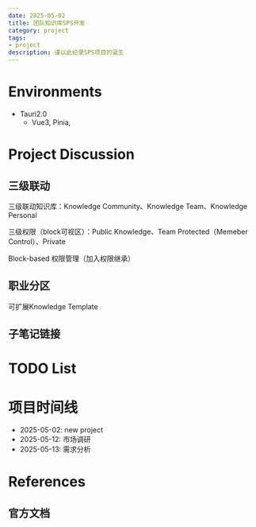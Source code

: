 ```yaml
---
date: 2025-05-02
title: 团队知识库SPS开发
category: project
tags:
- project
description: 谨以此纪录SPS项目的诞生
---
```


# Environments

- Tauri2.0
  - Vue3, Pinia, 

# Project Discussion

## 三级联动

三级联动知识库：Knowledge Community、Knowledge Team、Knowledge Personal

三级权限（block可视区）：Public Knowledge、Team Protected（Memeber Control）、Private

Block-based 权限管理（加入权限继承）

## 职业分区

可扩展Knowledge Template

## 子笔记链接



# TODO List



# 项目时间线

- 2025-05-02: new project
- 2025-05-12: 市场调研
- 2025-05-13: 需求分析



# References

## 官方文档

